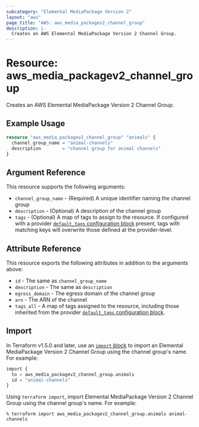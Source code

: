 ```yaml
---
subcategory: "Elemental MediaPackage Version 2"
layout: "aws"
page_title: "AWS: aws_media_packagev2_channel_group"
description: |-
  Creates an AWS Elemental MediaPackage Version 2 Channel Group.
---
```


# Resource: aws_media_packagev2_channel_group

Creates an AWS Elemental MediaPackage Version 2 Channel Group.

## Example Usage

```terraform
resource "aws_media_packagev2_channel_group" "animals" {
  channel_group_name = "animal-channels"
  description        = "channel group for animal channels"
}
```

## Argument Reference

This resource supports the following arguments:

- `channel_group_name` - (Required) A unique identifier naming the channel group
- `description` - (Optional) A description of the channel group
- `tags` - (Optional) A map of tags to assign to the resource. If configured with a provider [`default_tags` configuration block](https://registry.terraform.io/providers/hashicorp/aws/latest/docs#default_tags-configuration-block) present, tags with matching keys will overwrite those defined at the provider-level.

## Attribute Reference

This resource exports the following attributes in addition to the arguments above:

- `id` - The same as `channel_group_name`
- `description` - The same as `description`
- `egress_domain` - The egress domain of the channel group
- `arn` - The ARN of the channel
- `tags_all` - A map of tags assigned to the resource, including those inherited from the provider [`default_tags` configuration block](https://registry.terraform.io/providers/hashicorp/aws/latest/docs#default_tags-configuration-block).

## Import

In Terraform v1.5.0 and later, use an [`import` block](https://developer.hashicorp.com/terraform/language/import) to import an Elemental MediaPackage Version 2 Channel Group using the channel group's name. For example:

```terraform
import {
  to = aws_media_packagev2_channel_group.animals
  id = "animal-channels"
}
```

Using `terraform import`, import Elemental MediaPackage Version 2 Channel Group using the channel group's name. For example:

```console
% terraform import aws_media_packagev2_channel_group.animals animal-channels
```
